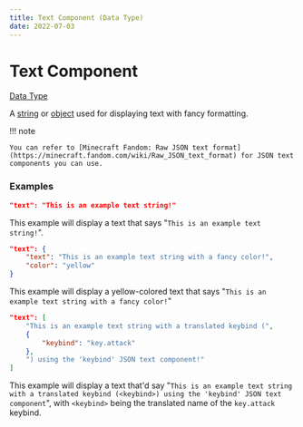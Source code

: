 ```yaml
---
title: Text Component (Data Type)
date: 2022-07-03
---
```


#   Text Component

[Data Type](../data_types.md)

A [string](string.md) or [object](object.md) used for displaying text with fancy formatting.

!!! note

    You can refer to [Minecraft Fandom: Raw JSON text format](https://minecraft.fandom.com/wiki/Raw_JSON_text_format) for JSON text components you can use.


### Examples

```json
"text": "This is an example text string!"
```

This example will display a text that says "`This is an example text string!`".
<br>

```json
"text": {
    "text": "This is an example text string with a fancy color!",
    "color": "yellow"
}
```

This example will display a yellow-colored text that says "`This is an example text string with a fancy color!`"
<br>

```json
"text": [
    "This is an example text string with a translated keybind (",
    {
        "keybind": "key.attack"
    },
    ") using the 'keybind' JSON text component!"
]
```

This example will display a text that'd say "`This is an example text string with a translated keybind (<keybind>) using the 'keybind' JSON text component`", with `<keybind>` being the translated name of the `key.attack` keybind.
